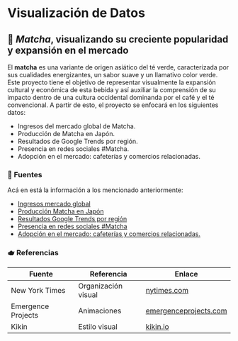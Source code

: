 # Visualización de Datos
## 🍵 *Matcha*, visualizando su creciente popularidad y expansión en el mercado 

El **matcha** es una variante de origen asiático del té verde, caracterizada por sus cualidades energizantes, un sabor suave y un llamativo color verde. Este proyecto tiene el objetivo de representar visualmente la expansión cultural y económica de esta bebida y así auxiliar la comprensión de su impacto dentro de una cultura occidental dominanda por el café y el té convencional. A partir de esto, el proyecto se enfocará en los siguientes datos:

* Ingresos del mercado global de Matcha.
* Producción de Matcha en Japón.
* Resultados de Google Trends por región.
* Presencia en redes sociales #Matcha.
* Adopción en el mercado: cafeterías y comercios relacionadas.

### 🍃 Fuentes
Acá en está la información a los mencionado anteriormente:

* [Ingresos mercado global](https://www.grandviewresearch.com/industry-analysis/matcha-market)
* [Producción Matcha en Japón](https://www.theguardian.com/food/2025/apr/05/skyrocketing-demand-for-matcha-raises-fears-of-shortage-in-japan?utm_source=chatgpt.com)
* [Resultados Google Trends por región](https://trends.google.com/trends/explore?q=matcha%20tea)
* [Presencia en redes sociales #Matcha](https://tastewise.io/foodtrends/matcha)
* [Adopción en el mercado: cafeterías y comercios relacionadas.](https://www.fortunebusinessinsights.com/matcha-tea-market-102277)

### 🫖 Referencias

| Fuente             | Referencia         | Enlace                                               |
|--------------------|--------------------|------------------------------------------------------|
| New York Times     | Organización visual| [nytimes.com](https://www.nytimes.com/spotlight/graphics) |
| Emergence Projects | Animaciones        | [emergenceprojects.com](https://emergenceprojects.com)     |
| Kikin              | Estilo visual      | [kikin.io](https://www.kikin.io/)                          |




  
